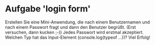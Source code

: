 # Aufgabe 'login form'

Erstellen Sie eine Mini-Anwendung, die nach einem Benutzernamen und nach einem Passwort fragt und dann den Benutzer begrüßt. (Erst versuchen, dann kucken ;-))
Jedes Passwort wird erstmal akzeptiert.
Welchen Typ hat das Input-Element (console.log(typeof ...))?
Viel Erfolg!
